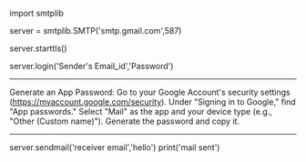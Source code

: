 import smtplib

server = smtplib.SMTP('smtp.gmail.com',587)

server.starttls()

server.login('Sender's Email_id','Password')
***
Generate an App Password:
Go to your Google Account's security settings (https://myaccount.google.com/security).
Under "Signing in to Google," find "App passwords."
Select "Mail" as the app and your device type (e.g., "Other (Custom name)").
Generate the password and copy it.
***

server.sendmail('receiver email','hello')
print('mail sent')
